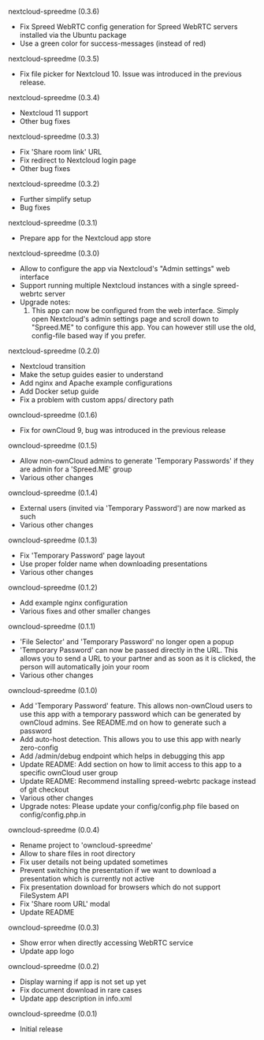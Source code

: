 nextcloud-spreedme (0.3.6)
* Fix Spreed WebRTC config generation for Spreed WebRTC servers installed via the Ubuntu package
* Use a green color for success-messages (instead of red)

nextcloud-spreedme (0.3.5)
* Fix file picker for Nextcloud 10. Issue was introduced in the previous release.

nextcloud-spreedme (0.3.4)
* Nextcloud 11 support
* Other bug fixes

nextcloud-spreedme (0.3.3)
* Fix 'Share room link' URL
* Fix redirect to Nextcloud login page
* Other bug fixes

nextcloud-spreedme (0.3.2)
* Further simplify setup
* Bug fixes

nextcloud-spreedme (0.3.1)
* Prepare app for the Nextcloud app store

nextcloud-spreedme (0.3.0)
* Allow to configure the app via Nextcloud's "Admin settings" web interface
* Support running multiple Nextcloud instances with a single spreed-webrtc server
* Upgrade notes:
  1. This app can now be configured from the web interface.
     Simply open Nextcloud's admin settings page and scroll down to "Spreed.ME" to configure this app.
     You can however still use the old, config-file based way if you prefer.

nextcloud-spreedme (0.2.0)
* Nextcloud transition
* Make the setup guides easier to understand
* Add nginx and Apache example configurations
* Add Docker setup guide
* Fix a problem with custom apps/ directory path

owncloud-spreedme (0.1.6)
* Fix for ownCloud 9, bug was introduced in the previous release

owncloud-spreedme (0.1.5)
* Allow non-ownCloud admins to generate 'Temporary Passwords' if they are admin for a 'Spreed.ME' group
* Various other changes

owncloud-spreedme (0.1.4)
* External users (invited via 'Temporary Password') are now marked as such
* Various other changes

owncloud-spreedme (0.1.3)
* Fix 'Temporary Password' page layout
* Use proper folder name when downloading presentations
* Various other changes

owncloud-spreedme (0.1.2)
* Add example nginx configuration
* Various fixes and other smaller changes

owncloud-spreedme (0.1.1)
* 'File Selector' and 'Temporary Password' no longer open a popup
* 'Temporary Password' can now be passed directly in the URL. This allows you to send a URL to your partner
  and as soon as it is clicked, the person will automatically join your room
* Various other changes

owncloud-spreedme (0.1.0)
* Add 'Temporary Password' feature. This allows non-ownCloud users to use this app with a temporary password
  which can be generated by ownCloud admins. See README.md on how to generate such a password
* Add auto-host detection. This allows you to use this app with nearly zero-config
* Add /admin/debug endpoint which helps in debugging this app
* Update README: Add section on how to limit access to this app to a specific ownCloud user group
* Update README: Recommend installing spreed-webrtc package instead of git checkout
* Various other changes
* Upgrade notes:
  Please update your config/config.php file based on config/config.php.in

owncloud-spreedme (0.0.4)
* Rename project to 'owncloud-spreedme'
* Allow to share files in root directory
* Fix user details not being updated sometimes
* Prevent switching the presentation if we want to download a presentation which is currently not active
* Fix presentation download for browsers which do not support FileSystem API
* Fix 'Share room URL' modal
* Update README

owncloud-spreedme (0.0.3)
* Show error when directly accessing WebRTC service
* Update app logo

owncloud-spreedme (0.0.2)
* Display warning if app is not set up yet
* Fix document download in rare cases
* Update app description in info.xml

owncloud-spreedme (0.0.1)
* Initial release
